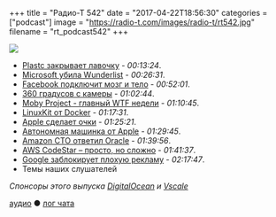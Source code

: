 +++
title = "Радио-Т 542"
date = "2017-04-22T18:56:30"
categories = ["podcast"]
image = "https://radio-t.com/images/radio-t/rt542.jpg"
filename = "rt_podcast542"
+++

![](https://radio-t.com/images/radio-t/rt542.jpg)

- [Plastc закрывает лавочку](https://techcrunch.com/2017/04/20/plastc-goes-belly-up/) - *00:13:24*.
- [Microsoft убила Wunderlist](https://thenextweb.com/apps/2017/04/20/microsoft-just-killed-wunderlist-to-launch-a-new-to-do-app/) - *00:26:31*.
- [Facebook подключит мозг и тело](https://techcrunch.com/2017/04/19/facebook-brain-interface/) - *00:52:01*.
- [360 градусов с камеры](https://techcrunch.com/2017/04/19/facebooks-new-360-cameras-that-capture-in-six-degrees-of-freedom-will-be-licensed/) - *01:02:44*.
- [Moby Project - главный WTF недели](https://blog.docker.com/2017/04/introducing-the-moby-project/) - *01:10:45*.
- [LinuxKit от Docker](https://blog.docker.com/2017/04/introducing-linuxkit-container-os-toolkit/) - *01:17:31*.
- [Apple сделает очки](https://thenextweb.com/apple/2017/04/21/leaked-injury-report-hints-at-apple-ar-prototype/) - *01:25:21*.
- [Автономная машинка от Apple](http://www.cultofmac.com/477855/apple-self-driving-car-training/) - *01:29:45*.
- [Amazon CTO ответил Oracle](http://www.businessinsider.com/amazon-cto-werner-vogels-oracle-databases-2017-4) - *01:39:56*.
- [AWS CodeStar – просто, но сложно](https://aws.amazon.com/blogs/aws/new-aws-codestar/?sc_channel=sm) - *01:41:37*.
- [Google заблокирует плохую рекламу](https://www.recode.net/2017/4/19/15365768/google-chrome-ad-blocker) - *02:17:47*.
- Темы наших слушателей

*Спонсоры этого выпуска [DigitalOcean](https://www.digitalocean.com) и [Vscale](http://bit.ly/radio-t_vscale)*

[аудио](http://cdn.radio-t.com/rt_podcast542.mp3) ● [лог чата](http://chat.radio-t.com/logs/radio-t-542.html)
<audio src="http://cdn.radio-t.com/rt_podcast542.mp3" preload="none"></audio>
